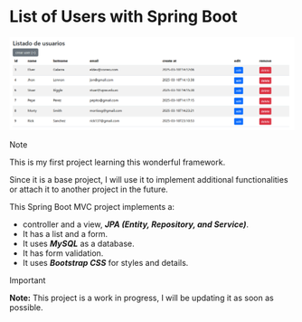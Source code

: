 # List of Users with Spring Boot

![img.png](src/main/resources/images/img.png)

>[!NOTE] 
> 
>This is my first project learning this wonderful framework.
> 
> Since it is a base project, I will use it to implement additional functionalities or attach it to another project in the future.

This Spring Boot MVC project implements a:
- controller and a view, ***JPA (Entity, Repository, and Service)***.
- It has a list and a form.
- It uses ***MySQL*** as a database.
- It has form validation.
- It uses ***Bootstrap CSS*** for styles and details.

>[!IMPORTANT]
> 
> **Note:** This project is a work in progress, I will be updating it as soon as possible.